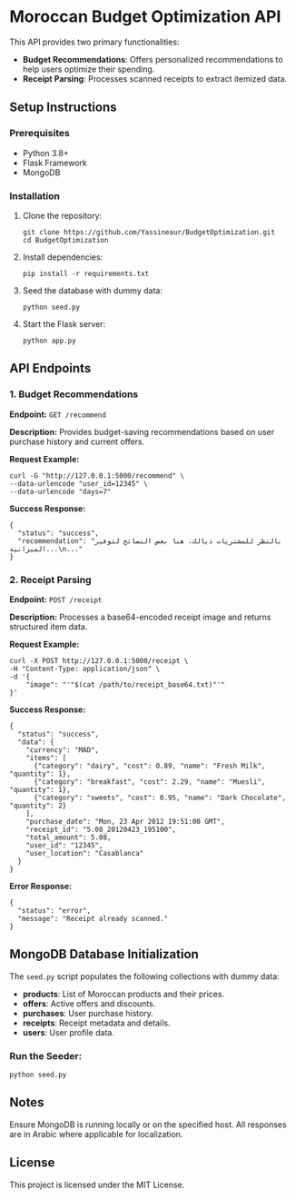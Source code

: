 <!DOCTYPE html>
<html lang="en">
<head>
    <meta charset="UTF-8">
    <meta name="viewport" content="width=device-width, initial-scale=1.0">
   
</head>
<body>

<h1>Moroccan Budget Optimization API</h1>
<p>This API provides two primary functionalities:</p>
<ul>
    <li><strong>Budget Recommendations</strong>: Offers personalized recommendations to help users optimize their spending.</li>
    <li><strong>Receipt Parsing</strong>: Processes scanned receipts to extract itemized data.</li>
</ul>

<h2>Setup Instructions</h2>
<h3>Prerequisites</h3>
<ul>
    <li>Python 3.8+</li>
    <li>Flask Framework</li>
    <li>MongoDB</li>
</ul>

<h3>Installation</h3>
<ol>
    <li>Clone the repository:
        <pre><code>git clone https://github.com/Yassineaur/BudgetOptimization.git
cd BudgetOptimization</code></pre>
    </li>
    <li>Install dependencies:
        <pre><code>pip install -r requirements.txt</code></pre>
    </li>
    <li>Seed the database with dummy data:
        <pre><code>python seed.py</code></pre>
    </li>
    <li>Start the Flask server:
        <pre><code>python app.py</code></pre>
    </li>
</ol>

<h2>API Endpoints</h2>

<h3>1. Budget Recommendations</h3>
<p><strong>Endpoint:</strong> <code>GET /recommend</code></p>
<p><strong>Description:</strong> Provides budget-saving recommendations based on user purchase history and current offers.</p>

<p><strong>Request Example:</strong></p>
<pre><code>curl -G "http://127.0.0.1:5000/recommend" \
--data-urlencode "user_id=12345" \
--data-urlencode "days=7"</code></pre>

<p><strong>Success Response:</strong></p>
<pre class="success"><code>{
  "status": "success",
  "recommendation": "بالنظر للمشتريات ديالك، هنا بعض النصائح لتوفير الميزانية...\n..."
}</code></pre>

<h3>2. Receipt Parsing</h3>
<p><strong>Endpoint:</strong> <code>POST /receipt</code></p>
<p><strong>Description:</strong> Processes a base64-encoded receipt image and returns structured item data.</p>

<p><strong>Request Example:</strong></p>
<pre><code>curl -X POST http://127.0.0.1:5000/receipt \
-H "Content-Type: application/json" \
-d '{
    "image": "'"$(cat /path/to/receipt_base64.txt)"'"
}'</code></pre>

<p><strong>Success Response:</strong></p>
<pre class="success"><code>{
  "status": "success",
  "data": {
    "currency": "MAD",
    "items": [
      {"category": "dairy", "cost": 0.89, "name": "Fresh Milk", "quantity": 1},
      {"category": "breakfast", "cost": 2.29, "name": "Muesli", "quantity": 1},
      {"category": "sweets", "cost": 0.95, "name": "Dark Chocolate", "quantity": 2}
    ],
    "purchase_date": "Mon, 23 Apr 2012 19:51:00 GMT",
    "receipt_id": "5.08_20120423_195100",
    "total_amount": 5.08,
    "user_id": "12345",
    "user_location": "Casablanca"
  }
}</code></pre>

<p><strong>Error Response:</strong></p>
<pre class="error"><code>{
  "status": "error",
  "message": "Receipt already scanned."
}</code></pre>

<h2>MongoDB Database Initialization</h2>
<p>The <code>seed.py</code> script populates the following collections with dummy data:</p>
<ul>
    <li><strong>products</strong>: List of Moroccan products and their prices.</li>
    <li><strong>offers</strong>: Active offers and discounts.</li>
    <li><strong>purchases</strong>: User purchase history.</li>
    <li><strong>receipts</strong>: Receipt metadata and details.</li>
    <li><strong>users</strong>: User profile data.</li>
</ul>

<h3>Run the Seeder:</h3>
<pre><code>python seed.py</code></pre>

<h2>Notes</h2>
<p>Ensure MongoDB is running locally or on the specified host. All responses are in Arabic where applicable for localization.</p>

<h2>License</h2>
<p>This project is licensed under the MIT License.</p>

</body>
</html>
